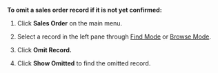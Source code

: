
**To omit a sales order record if it is not yet confirmed:** 

1. Click **Sales Order** on the main menu. 

2. Select a record in the left pane through [Find Mode](Find%20Mode.md) or [Browse Mode](Browse%20Mode.md). 

3. Click **Omit Record.**

4. Click **Show Omitted** to find the omitted record. 
